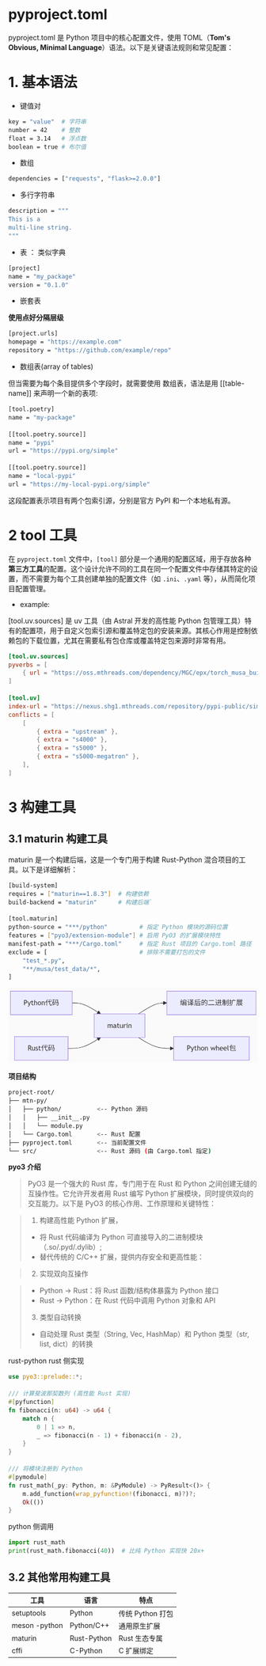 # pyproject.toml

pyproject.toml 是 Python 项目中的核心配置文件，使用 TOML（**Tom's Obvious, Minimal Language**）语法。以下是关键语法规则和常见配置：<br>

# 1. 基本语法

- 键值对 <br>
```sh
key = "value"  # 字符串
number = 42    # 整数
float = 3.14   # 浮点数
boolean = true # 布尔值
```

- 数组 <br>
```sh
dependencies = ["requests", "flask>=2.0.0"]
```

- 多行字符串 <br>

```sh
description = """
This is a
multi-line string.
"""
```

- 表 ： 类似字典 <br>

```sh
[project]
name = "my_package"
version = "0.1.0"
```

- 嵌套表

**使用点好分隔层级** <br>
```sh
[project.urls]
homepage = "https://example.com"
repository = "https://github.com/example/repo"
```

- 数组表(array of tables)

但当需要为每个条目提供多个字段时，就需要使用 数组表，语法是用 [[table-name]] 来声明一个新的表项: <br>

```sh
[tool.poetry]
name = "my-package"

[[tool.poetry.source]]
name = "pypi"
url = "https://pypi.org/simple"

[[tool.poetry.source]]
name = "local-pypi"
url = "https://my-local-pypi.org/simple"
```

这段配置表示项目有两个包索引源，分别是官方 PyPI 和一个本地私有源。


# 2 tool 工具

在 `pyproject.toml` 文件中，`[tool]` 部分是一个通用的配置区域，用于存放各种**第三方工具**的配置。这个设计允许不同的工具在同一个配置文件中存储其特定的设置，而不需要为每个工具创建单独的配置文件（如 `.ini`、`.yaml` 等），从而简化项目配置管理。 <br>


- example:

[tool.uv.sources] 是 uv 工具（由 Astral 开发的高性能 Python 包管理工具）特有的配置项，用于自定义包索引源和覆盖特定包的安装来源。其核心作用是控制依赖包的下载位置，尤其在需要私有包仓库或覆盖特定包来源时非常有用。



```toml
[tool.uv.sources]
pyverbs = [
    { url = "https://oss.mthreads.com/dependency/MGC/epx/torch_musa_build/20250224/pyverbs-39.0-py3-none-any.whl" },
]

[tool.uv]
index-url = "https://nexus.shg1.mthreads.com/repository/pypi-public/simple"
conflicts = [
    [
        { extra = "upstream" },
        { extra = "s4000" },
        { extra = "s5000" },
        { extra = "s5000-megatron" },
    ],
]
```

# 3 构建工具

## 3.1 maturin 构建工具

maturin 是一个构建后端，这是一个专门用于构建 Rust-Python 混合项目的工具。以下是详细解析：

```sh
[build-system]
requires = ["maturin==1.8.3"]  # 构建依赖
build-backend = "maturin"      # 构建后端`

[tool.maturin]
python-source = "***/python"         # 指定 Python 模块的源码位置
features = ["pyo3/extension-module"] # 启用 PyO3 的扩展模块特性
manifest-path = "***/Cargo.toml"     # 指定 Rust 项目的 Cargo.toml 路径
exclude = [                          # 排除不需要打包的文件
    "test_*.py",
    "**/musa/test_data/*",
]
```

![alt text](image.png)

**项目结构** <br>

```sh
project-root/
├── mtn-py/
│   ├── python/          <-- Python 源码
│   │   ├── __init__.py
│   │   └── module.py
│   └── Cargo.toml       <-- Rust 配置
├── pyproject.toml       <-- 当前配置文件
└── src/                 <-- Rust 源码 (由 Cargo.toml 指定)
```

**pyo3 介绍** <br>
> PyO3 是一个强大的 Rust 库，专门用于在 Rust 和 Python 之间创建无缝的互操作性。它允许开发者用 Rust 编写 Python 扩展模块，同时提供双向的交互能力。以下是 PyO3 的核心作用、工作原理和关键特性：<br>

> 1. 构建高性能 Python 扩展，
>  - 将 Rust 代码编译为 Python 可直接导入的二进制模块（.so/.pyd/.dylib）;
>  - 替代传统的 C/C++ 扩展，提供内存安全和更高性能：<br>

> 2. 实现双向互操作

> - Python → Rust：将 Rust 函数/结构体暴露为 Python 接口
> - Rust → Python：在 Rust 代码中调用 Python 对象和 API
>
> 3. 类型自动转换
> -  自动处理 Rust 类型（String, Vec, HashMap）和 Python 类型（str, list, dict）的转换

rust-python rust 侧实现 <br>

```rust
use pyo3::prelude::*;

/// 计算斐波那契数列 (高性能 Rust 实现)
#[pyfunction]
fn fibonacci(n: u64) -> u64 {
    match n {
        0 | 1 => n,
        _ => fibonacci(n - 1) + fibonacci(n - 2),
    }
}

/// 将模块注册到 Python
#[pymodule]
fn rust_math(_py: Python, m: &PyModule) -> PyResult<()> {
    m.add_function(wrap_pyfunction!(fibonacci, m)?)?;
    Ok(())
}
```

python 侧调用

```python
import rust_math
print(rust_math.fibonacci(40))  # 比纯 Python 实现快 20x+
```

## 3.2 其他常用构建工具

|工具|语言|特点|
|--- | --- | ---|
|setuptools |	Python | 传统 Python 打包|
|meson -python |	Python/C++ | 通用原生扩展|
|maturin |	Rust-Python	| Rust 生态专属|
|cffi |	C-Python |	C 扩展绑定|

